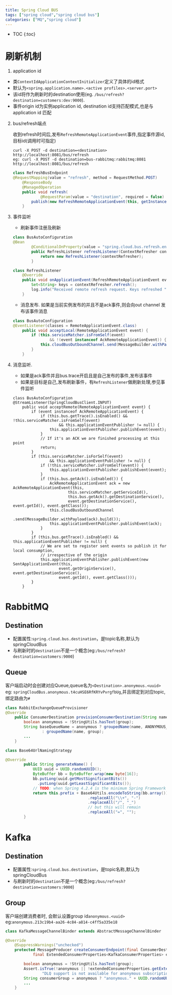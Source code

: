 ```yaml
---
title: Spring Cloud BUS
tags: ["spring cloud","spring cloud bus"]
categories: ["MQ","spring cloud"]
---
```

* TOC
{:toc}

# 刷新机制

1. application id
- 类`ContextIdApplicationContextInitializer`定义了具体的id格式
- 默认为`<spring.application.name>.<active profiles>.<server.port>`
- 该id将作为刷新时的destination使用(eg. `/bus/refresh?destination=customers:dev:9000`).
- 事件origin id为实例application id, destination id支持匹配模式,也是与application id 匹配

2. bus/refresh端点

    收到refresh时间后,发布`RefreshRemoteApplicationEvent`事件,指定事件源id,目标id(调用时可指定)
    ```shell
    curl -X POST -d destination=<destination> http://localhost:8081/bus/refresh
    eg: curl -X POST -d destination=bus-rabbitmq:rabbitmq:8081 http://localhost:8081/bus/refresh
    ```

    ```java
    class RefreshBusEndpoint
    @RequestMapping(value = "refresh", method = RequestMethod.POST)
        @ResponseBody
        @ManagedOperation
        public void refresh(
                @RequestParam(value = "destination", required = false) String destination) {
            publish(new RefreshRemoteApplicationEvent(this, getInstanceId(), destination));
        }
    ```

3. 事件监听

    - 刷新事件注册及刷新
    ```java
    class BusAutoConfiguration
    @Bean
            @ConditionalOnProperty(value = "spring.cloud.bus.refresh.enabled", matchIfMissing = true)
            public RefreshListener refreshListener(ContextRefresher contextRefresher) {
                return new RefreshListener(contextRefresher);
            }
    ```
    ```java
    class RefreshListener
        @Override
        public void onApplicationEvent(RefreshRemoteApplicationEvent event) {
            Set<String> keys = contextRefresher.refresh();
            log.info("Received remote refresh request. Keys refreshed " + keys);
        }
    ```
    - 消息发布. 如果是当前实例发布的并且不是ack事件,则会向out channel 发布该事件消息

    ```java
    class BusAutoConfiguration
    @EventListener(classes = RemoteApplicationEvent.class)
        public void acceptLocal(RemoteApplicationEvent event) {
            if (this.serviceMatcher.isFromSelf(event)
                    && !(event instanceof AckRemoteApplicationEvent)) {
                this.cloudBusOutboundChannel.send(MessageBuilder.withPayload(event).build());
            }
        }
    ```

4. 消息监听.
    - 如果是ack事件并且bus.trace开启且是自己发布的事件,发布该事件
    - 如果是目标是自己,发布刷新事件，有`RefreshListener`做刷新处理,参见事件监听
    ```
    class BusAutoConfiguration
    @StreamListener(SpringCloudBusClient.INPUT)
        public void acceptRemote(RemoteApplicationEvent event) {
            if (event instanceof AckRemoteApplicationEvent) {
                if (this.bus.getTrace().isEnabled() && !this.serviceMatcher.isFromSelf(event)
                        && this.applicationEventPublisher != null) {
                    this.applicationEventPublisher.publishEvent(event);
                }
                // If it's an ACK we are finished processing at this point
                return;
            }
            if (this.serviceMatcher.isForSelf(event)
                    && this.applicationEventPublisher != null) {
                if (!this.serviceMatcher.isFromSelf(event)) {
                    this.applicationEventPublisher.publishEvent(event);
                }
                if (this.bus.getAck().isEnabled()) {
                    AckRemoteApplicationEvent ack = new AckRemoteApplicationEvent(this,
                            this.serviceMatcher.getServiceId(),
                            this.bus.getAck().getDestinationService(),
                            event.getDestinationService(), event.getId(), event.getClass());
                    this.cloudBusOutboundChannel
                            .send(MessageBuilder.withPayload(ack).build());
                    this.applicationEventPublisher.publishEvent(ack);
                }
            }
            if (this.bus.getTrace().isEnabled() && this.applicationEventPublisher != null) {
                // We are set to register sent events so publish it for local consumption,
                // irrespective of the origin
                this.applicationEventPublisher.publishEvent(new SentApplicationEvent(this,
                        event.getOriginService(), event.getDestinationService(),
                        event.getId(), event.getClass()));
            }
        }
    ```


# RabbitMQ
## Destination
- 配置属性:`spring.cloud.bus.destination`，是topic名称,默认为springCloudBus
- 与刷新时的`destination`不是一个概念(eg:`/bus/refresh?destination=customers:9000`)

## Queue
客户端启动时会创建对应Queue,queue名为`<Destination>.anonymous.<uuid>` eg: `springCloudBus.anonymous.t4cuHSE6RfKRYvPvrgfbUg`,并且绑定到对应topic,绑定路由为`#`
```java
class RabbitExchangeQueueProvisioner
@Override
	public ConsumerDestination provisionConsumerDestination(String name, String group, ExtendedConsumerProperties<RabbitConsumerProperties> properties) {
		boolean anonymous = !StringUtils.hasText(group);
		String baseQueueName = anonymous ? groupedName(name, ANONYMOUS_GROUP_NAME_GENERATOR.generateName())
				: groupedName(name, group);
		...
	}
```
```java
class Base64UrlNamingStrategy

@Override
		public String generateName() {
			UUID uuid = UUID.randomUUID();
			ByteBuffer bb = ByteBuffer.wrap(new byte[16]);
			bb.putLong(uuid.getMostSignificantBits())
			  .putLong(uuid.getLeastSignificantBits());
			// TODO: when Spring 4.2.4 is the minimum Spring Framework version, use encodeToUrlSafeString() SPR-13784.
			return this.prefix + Base64Utils.encodeToString(bb.array())
									.replaceAll("\\+", "-")
									.replaceAll("/", "_")
									// but this will remain
									.replaceAll("=", "");
		}
```

# Kafka
## Destination
- 配置属性:`spring.cloud.bus.destination`，是topic名称,默认为springCloudBus
- 与刷新时的`destination`不是一个概念(eg:`/bus/refresh?destination=customers:9000`)

## Group
客户端创建消费者时, 会默认设置group id`anonymous.<uuid>` eg:`anonymous.213c19b4-aa26-4c84-a814-c4ff5a335e18`
```java
class KafkaMessageChannelBinder extends AbstractMessageChannelBinder

@Override
	@SuppressWarnings("unchecked")
	protected MessageProducer createConsumerEndpoint(final ConsumerDestination destination, final String group,
			final ExtendedConsumerProperties<KafkaConsumerProperties> extendedConsumerProperties) {

		boolean anonymous = !StringUtils.hasText(group);
		Assert.isTrue(!anonymous || !extendedConsumerProperties.getExtension().isEnableDlq(),
				"DLQ support is not available for anonymous subscriptions");
		String consumerGroup = anonymous ? "anonymous." + UUID.randomUUID().toString() : group;
		...
	}
```
